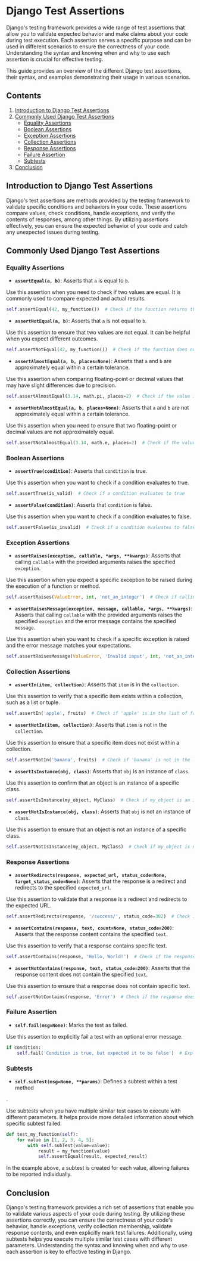 # Django Test Assertions

Django's testing framework provides a wide range of test assertions that allow you to validate expected behavior and make claims about your code during test execution. Each assertion serves a specific purpose and can be used in different scenarios to ensure the correctness of your code. Understanding the syntax and knowing when and why to use each assertion is crucial for effective testing.

This guide provides an overview of the different Django test assertions, their syntax, and examples demonstrating their usage in various scenarios.

## Contents

1. [Introduction to Django Test Assertions](#introduction-to-django-test-assertions)
2. [Commonly Used Django Test Assertions](#commonly-used-django-test-assertions)
    - [Equality Assertions](#equality-assertions)
    - [Boolean Assertions](#boolean-assertions)
    - [Exception Assertions](#exception-assertions)
    - [Collection Assertions](#collection-assertions)
    - [Response Assertions](#response-assertions)
    - [Failure Assertion](#failure-assertion)
    - [Subtests](#subtests)
3. [Conclusion](#conclusion)

## Introduction to Django Test Assertions

Django's test assertions are methods provided by the testing framework to validate specific conditions and behaviors in your code. These assertions compare values, check conditions, handle exceptions, and verify the contents of responses, among other things. By utilizing assertions effectively, you can ensure the expected behavior of your code and catch any unexpected issues during testing.

## Commonly Used Django Test Assertions

### Equality Assertions

- **`assertEqual(a, b)`**: Asserts that `a` is equal to `b`.

Use this assertion when you need to check if two values are equal. It is commonly used to compare expected and actual results.

```python
self.assertEqual(42, my_function())  # Check if the function returns the expected value
```

- **`assertNotEqual(a, b)`**: Asserts that `a` is not equal to `b`.

Use this assertion to ensure that two values are not equal. It can be helpful when you expect different outcomes.

```python
self.assertNotEqual(42, my_function())  # Check if the function does not return the expected value
```

- **`assertAlmostEqual(a, b, places=None)`**: Asserts that `a` and `b` are approximately equal within a certain tolerance.

Use this assertion when comparing floating-point or decimal values that may have slight differences due to precision.

```python
self.assertAlmostEqual(3.14, math.pi, places=2)  # Check if the value is approximately equal within 2 decimal places
```

- **`assertNotAlmostEqual(a, b, places=None)`**: Asserts that `a` and `b` are not approximately equal within a certain tolerance.

Use this assertion when you need to ensure that two floating-point or decimal values are not approximately equal.

```python
self.assertNotAlmostEqual(3.14, math.e, places=2)  # Check if the value is not approximately equal within 2 decimal places
```

### Boolean Assertions

- **`assertTrue(condition)`**: Asserts that `condition` is true.

Use this assertion when you want to check if a condition evaluates to true.

```python
self.assertTrue(is_valid)  # Check if a condition evaluates to true
```

- **`assertFalse(condition)`**: Asserts that `condition` is false.

Use this assertion when you want to check if a condition evaluates to false.

```python
self.assertFalse(is_invalid)  # Check if a condition evaluates to false
```

### Exception Assertions

- **`assertRaises(exception, callable, *args, **kwargs)`**: Asserts that calling `callable` with the provided arguments raises the specified `exception`.

Use this assertion when you expect a specific exception to be raised during the execution of a function or method.

```python
self.assertRaises(ValueError, int, 'not_an_integer')  # Check if calling int() with a non-integer raises a ValueError
```

- **`assertRaisesMessage(exception, message, callable, *args, **kwargs)`**: Asserts that calling `callable` with the provided arguments raises the specified `exception` and the error message contains the specified `message`.

Use this assertion when you want to check if a specific exception is raised and the error message matches your expectations.

```python
self.assertRaisesMessage(ValueError, 'Invalid input', int, 'not_an_integer')  # Check if a ValueError is raised with the specified error message
```

### Collection Assertions

- **`assertIn(item, collection)`**: Asserts that `item` is in the `collection`.

Use this assertion to verify that a specific item exists within a collection, such as a list or tuple.

```python
self.assertIn('apple', fruits)  # Check if 'apple' is in the list of fruits
```

- **`assertNotIn(item, collection)`**: Asserts that `item` is not in the `collection`.

Use this assertion to ensure that a specific item does not exist within a collection.

```python
self.assertNotIn('banana', fruits)  # Check if 'banana' is not in the list of fruits
```

- **`assertIsInstance(obj, class)`**: Asserts that `obj` is an instance of `class`.

Use this assertion to confirm that an object is an instance of a specific class.

```python
self.assertIsInstance(my_object, MyClass)  # Check if my_object is an instance of MyClass
```

- **`assertNotIsInstance(obj, class)`**: Asserts that `obj` is not an instance of `class`.

Use this assertion to ensure that an object is not an instance of a specific class.

```python
self.assertNotIsInstance(my_object, MyClass)  # Check if my_object is not an instance of MyClass
```

### Response Assertions

- **`assertRedirects(response, expected_url, status_code=None, target_status_code=None)`**: Asserts that the response is a redirect and redirects to the specified `expected_url`.

Use this assertion to validate that a response is a redirect and redirects to the expected URL.

```python
self.assertRedirects(response, '/success/', status_code=302)  # Check if the response is a redirect to the '/success/' URL
```

- **`assertContains(response, text, count=None, status_code=200)`**: Asserts that the response content contains the specified `text`.

Use this assertion to verify that a response contains specific text.

```python
self.assertContains(response, 'Hello, World!')  # Check if the response contains the expected text 'Hello, World!'
```

- **`assertNotContains(response, text, status_code=200)`**: Asserts that the response content does not contain the specified `text`.

Use this assertion to ensure that a response does not contain specific text.

```python
self.assertNotContains(response, 'Error')  # Check if the response does not contain the text 'Error'
```

### Failure Assertion

- **`self.fail(msg=None)`**: Marks the test as failed.

Use this assertion to explicitly fail a test with an optional error message.

```python
if condition:
    self.fail('Condition is true, but expected it to be false')  # Explicitly fail the test
```

### Subtests

- **`self.subTest(msg=None, **params)`**: Defines a subtest within a test method

.

Use subtests when you have multiple similar test cases to execute with different parameters. It helps provide more detailed information about which specific subtest failed.

```python
def test_my_function(self):
    for value in [1, 2, 3, 4, 5]:
        with self.subTest(value=value):
            result = my_function(value)
            self.assertEqual(result, expected_result)
```

In the example above, a subtest is created for each value, allowing failures to be reported individually.

## Conclusion

Django's testing framework provides a rich set of assertions that enable you to validate various aspects of your code during testing. By utilizing these assertions correctly, you can ensure the correctness of your code's behavior, handle exceptions, verify collection membership, validate response contents, and even explicitly mark test failures. Additionally, using subtests helps you execute multiple similar test cases with different parameters. Understanding the syntax and knowing when and why to use each assertion is key to effective testing in Django.